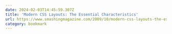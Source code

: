 ```yaml
---
date: 2024-02-03T14:45:59.307Z
title: 'Modern CSS Layouts: The Essential Characteristics'
url: https://www.smashingmagazine.com/2009/10/modern-css-layouts-the-essential-characteristics/
category: bookmark
---
```

